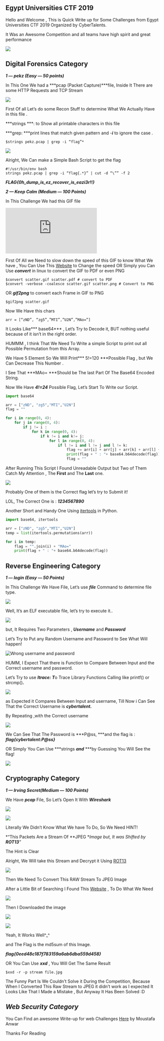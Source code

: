 
## Egypt Universities CTF 2019

Hello and Welcome , This is Quick Write up for Some Challenges from Egypt Universities CTF 2019 Organized by CyberTalents.

It Was an Awesome Competition and all teams have high spirit and great performance

![](https://cdn-images-1.medium.com/max/3812/1*R6Sp6sMYP4a9N3gbhG9pDw.png)

## **Digital Forensics Category**

***1 — pekz (Easy — 50 points)***

In This One We had a ***pcap (Packet Capture)***file, Inside It There are some HTTP Requests and TCP Stream

![](https://cdn-images-1.medium.com/max/3838/1*yuQdyo1r1gZWT9MTKnjCkg.png)

First Of all Let’s do some Recon Stuff to determine What We Actually Have in this file .

***strings ***: to Show all printable characters in this file

***grep: ***print lines that match given pattern and -***i*** to ignore the case .

```$strings pekz.pcap | grep -i “flag”*```

![](https://cdn-images-1.medium.com/max/3342/1*4tD7XiFU6gOHBr51WADeyA.png)

Alright, We Can make a Simple Bash Script to get the flag
```
#!/usr/bin/env bash
strings pekz.pcap | grep -i “flag{.*}” | cut -d “\”” -f 2
```
***FLAG{0h_dump_is_ez_recover_is_eazi3r!!}***

***2 — Keep Calm (Medium — 100 Points)***

In This Challenge We had this GIF file

 <iframe src="https://medium.com/media/6070f0a47f768f891a327d4941a5488c" frameborder=0></iframe>

First Of All we Need to slow down the speed of this GIF to know What We have , You Can Use This [Website](https://ezgif.com/speed) to Change the speed OR Simply you Can Use ***convert*** in linux to convert the GIF to PDF or even PNG

    $convert scatter.gif scatter.pdf # convert to PDF
    $convert -verbose -coalesce scatter.gif scatter.png # Convert to PNG

OR ***gif2png*** to convert each Frame in GIF to PNG

```$gif2png scatter.gif```

Now We Have this chars

```arr = [“zND”, “zg5”,”MTI”,”U2N”,”MAo=”]```

It Looks Like*** base64*** , Let’s Try to Decode it, BUT nothing useful because of it isn’t in the right order.

HUMMM , I think That We Need To Write a simple Script to print out all Possible Permutation from this Array.

We Have 5 Element So We Will Print*** 5!=120 ***Possible Flag , but We Can Decrease This Number .

I See That ***MAo= ***Should be The last Part Of The Base64 Encoded String.

Now We Have ***4!=24*** Possible Flag, Let’s Start To Write our Script.

```python
import base64

arr = ["zND", "zg5","MTI","U2N"]
flag = ""

for i in range(0, 4):
	for j in range(0, 4):
		if j != i :
			for k in range(0, 4):
				if k != i and k!= j:
					for l in range(0, 4):
						if l != i and l != j and l != k:
							flag += arr[i] + arr[j] + arr[k] + arr[l] + "MAo="
							print(flag + " : "+ base64.b64decode(flag))
							flag = ""
```
After Running This Script I Found Unreadable Output but Two of Them Catch My Attention , The **First** and The **Last** one.

![](https://cdn-images-1.medium.com/max/2000/1*BGe0LTn_lOeeR4u8ekVlqA.png)

Probably One of them is the Correct flag let’s try to Submit it!

LOL, The Correct One is : ***1234567890***

Another Short and Handy One Using [itertools](https://docs.python.org/2/library/itertools.html) in Python.

```py
import base64, itertools

arr = ["zND", "zg5","MTI","U2N"]
temp = list(itertools.permutations(arr))

for i in temp:
	flag = "".join(i) + "MAo="
	print(flag + " : "+ base64.b64decode(flag))
```
## Reverse Engineering Category

***1 — login (Easy — 50 Points)***

In This Challenge We Have File, Let’s use ***file*** Command to determine file type.

![](https://cdn-images-1.medium.com/max/3816/1*Yx9-ZcLvu6rLfs-BvQUm6Q.png)

Well, It’s an ELF executable file, let’s try to execute it..

![](https://cdn-images-1.medium.com/max/2014/1*wTrFf0or4oHgQFci-mPfJA.png)

but, It Requires Two Parameters , ***Username*** and ***Password***

Let’s Try to Put any Random Username and Password to See What Will happen!

![Wrong username and password](https://cdn-images-1.medium.com/max/2000/1*kGpvjwoSn4-ATkytGd19dw.png)

HUMM, I Expect That there is Function to Compare Between Input and the Correct username and password.

Let’s Try to use ***ltrace: T***o Trace Library Functions Calling like printf() or strcmp()**.**

![](https://cdn-images-1.medium.com/max/2000/1*vqDVZPkjk7ScMmpL_fSHvw.png)

as Expected it Compares Between Input and username, Till Now i Can See That the Correct Username is ***cybertalent.***

By Repeating ,with the Correct username

![](https://cdn-images-1.medium.com/max/2000/1*QAbSOixCVqHRQbv5EKOgFA.png)

We Can See That The Password is ***P@ss, ***and the flag is : ***flag{cybertalent:P@ss}***

OR Simply You Can Use ***strings ***and*** ***by Guessing You Will See the flag!

![](https://cdn-images-1.medium.com/max/2000/1*hjN0Ai6lLQZyJK0P3w6J7g.png)

## Cryptography Category

***1 — Irving Secret(Medium — 100 Points)***

We Have ***pcap*** File, So Let’s Open It With ***Wireshark***

![](https://cdn-images-1.medium.com/max/3826/1*mAlO75JroxX1dy8JbZ0lPg.png)

![](https://cdn-images-1.medium.com/max/2562/1*jGyFWwD7DgIxwcMkqPGKsQ.png)

Literally We Didn’t Know What We have To Do, So We Need HINT!

*“This Packets Are a Stream Of **JPEG **Image but, It was Shifted by **ROT13**”*

The Hint is Clear

Alright, We Will take this Stream and Decrypt it Using [ROT13](https://rot13.com/)

![](https://cdn-images-1.medium.com/max/3838/1*wIQC9rph_Wi_UJ6z2gDLdA.png)

Then We Need To Convert This RAW Stream To JPEG Image

After a Little Bit of Searching I Found This [Website](https://tomeko.net/online_tools/hex_to_file.php?lang=en) , To Do What We Need

![](https://cdn-images-1.medium.com/max/2000/1*kVLVZukposyOENBRbp228g.png)

Then I Downloaded the image

![](https://cdn-images-1.medium.com/max/3812/1*7xZpVmjHFnhk86v1Q208zg.png)

![](https://cdn-images-1.medium.com/max/2592/1*Du1IwYf3gxWaarbbpVnUWA.jpeg)

Yeah, It Works Well^_^

and The Flag is the md5sum of this Image.

***flag{0eed48c187f783159a6ab6dba559d458}***

OR You Can Use ***xxd*** , You Will Get The Same Result

    $xxd -r -p stream file.jpg

The Funny Part Is We Couldn’t Solve it During the Competition, Because When I Converted This Raw Stream to JPEG it didn’t work as I expected
It Looks Like That I Made a Mistake , But Anyway It Has Been Solved :D

## ***Web Security Category***

You Can Find an awesome Write-up for web Challenges [Here](https://medium.com/@sasaxxx777/egypt-universities-ctf-2019-write-up-web-challenges-3249afd6f40) by Moustafa Anwar

Thanks For Reading
